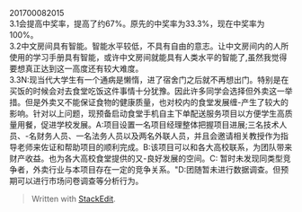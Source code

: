 <p>201700082015<br>
3.1会提高中奖率，提高了约67%。原先的中奖率为33.3%，现在中奖率为100%。<br>
3.2中文房间具有智能。智能水平较低，不具有自由的意志。让中文房间内的人所使用的学习手册具有智能，或许中文房间就能具有人类水平的智能了,虽然我觉得要想真正达到这一高度还有较大难度。<br>
3.3N:现当代大学生有一个通病是懒惰，进了宿舍门之后就不再想出门。特别是在买饭的时候会对去食堂吃饭这件事情十分犹豫。因此许多同学会选择但外卖这一举措。但是外卖又不能保证食物的健康质量，也对校内的食堂发展缠-产生了较大的影响。针对以上问题，现预备启动食堂手机自主下单配送服务项目以方便学生高质量用餐，促进学校发展。A:项目设置一名项目经理整体把握项目进展;三名技术人员、-名财务人员、一名法务人员以及两名外联人员，并且会邀请相关教授作为指导老师来佐证和帮助项目的顺利完成。B:该项目可以和各大高校联系，为团队带来财产收益。也为各大高校食堂提供的又-良好发展的空间。C: 暂时未发现同类型竞争者，外卖行业与本项目存在一定的竞争关系。"D:团随暂未进行数据调查。但预期可以进行市场问卷调查等分析行为。</p>
<blockquote>
<p>Written with <a href="https://stackedit.io/">StackEdit</a>.</p>
</blockquote>

